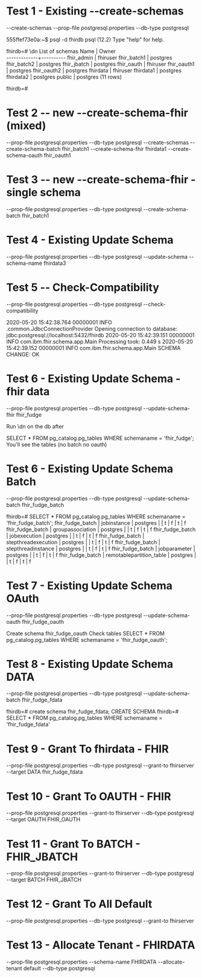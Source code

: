 # Test 1 - Existing --create-schemas
--create-schemas
--prop-file postgresql.properties
--db-type postgresql

555ffef73e0a:~$ psql -d fhirdb
psql (12.2)
Type "help" for help.

fhirdb=# \dn
    List of schemas
    Name     |  Owner   
-------------+----------
 fhir_admin  | fhiruser
 fhir_batch1 | postgres
 fhir_batch2 | postgres
 fhir_jbatch | postgres
 fhir_oauth  | fhiruser
 fhir_oauth1 | postgres
 fhir_oauth2 | postgres
 fhirdata    | fhiruser
 fhirdata1   | postgres
 fhirdata2   | postgres
 public      | postgres
(11 rows)

fhirdb=# 

# Test 2 -- new --create-schema-fhir (mixed)
--prop-file postgresql.properties
--db-type postgresql
--create-schemas
--create-schema-batch fhir_batch1
--create-schema-fhir fhirdata1
--create-schema-oauth fhir_oauth1

# Test 3 -- new --create-schema-fhir - single schema
--prop-file postgresql.properties
--db-type postgresql
--create-schema-batch fhir_batch1

# Test 4 - Existing Update Schema
--prop-file postgresql.properties
--db-type postgresql
--update-schema
--schema-name fhirdata3

# Test 5 -- Check-Compatibility
--prop-file postgresql.properties
--db-type postgresql
--check-compatibility

2020-05-20 15:42:38.764 00000001    INFO .common.JdbcConnectionProvider Opening connection to database: jdbc:postgresql://localhost:5432/fhirdb
2020-05-20 15:42:39.151 00000001    INFO   com.ibm.fhir.schema.app.Main Processing took:   0.449 s
2020-05-20 15:42:39.152 00000001    INFO   com.ibm.fhir.schema.app.Main SCHEMA CHANGE: OK

# Test 6 - Existing Update Schema - fhir data
--prop-file postgresql.properties
--db-type postgresql
--update-schema-fhir fhir_fudge

Run \dn on the db after

SELECT * FROM pg_catalog.pg_tables WHERE schemaname = 'fhir_fudge';
You'll see the tables (no batch no oauth)

# Test 6 - Existing Update Schema Batch
--prop-file postgresql.properties
--db-type postgresql
--update-schema-batch fhir_fudge_batch

fhirdb=# SELECT * FROM pg_catalog.pg_tables WHERE schemaname = 'fhir_fudge_batch';
 fhir_fudge_batch | jobinstance              | postgres   |            | t          | f        | t           | f
 fhir_fudge_batch | groupassociation         | postgres   |            | t          | f        | t           | f
 fhir_fudge_batch | jobexecution             | postgres   |            | t          | f        | t           | f
 fhir_fudge_batch | stepthreadexecution      | postgres   |            | t          | f        | t           | f
 fhir_fudge_batch | stepthreadinstance       | postgres   |            | t          | f        | t           | f
 fhir_fudge_batch | jobparameter             | postgres   |            | t          | f        | t           | f
 fhir_fudge_batch | remotablepartition_table | postgres   |            | t          | f        | t           | f

# Test 7 - Existing Update Schema OAuth
--prop-file postgresql.properties
--db-type postgresql
--update-schema-oauth fhir_fudge_oauth

Create schema fhir_fudge_oauth
Check tables SELECT * FROM pg_catalog.pg_tables WHERE schemaname = 'fhir_fudge_oauth';

# Test 8 - Existing Update Schema DATA
--prop-file postgresql.properties
--db-type postgresql
--update-schema-batch fhir_fudge_fdata

fhirdb=# create schema fhir_fudge_fdata;
CREATE SCHEMA
fhirdb=# SELECT * FROM pg_catalog.pg_tables WHERE schemaname = 'fhir_fudge_fdata'

# Test 9 - Grant To fhirdata - FHIR
--prop-file postgresql.properties
--db-type postgresql
--grant-to fhirserver
--target DATA fhir_fudge_fdata

# Test 10 - Grant To OAUTH - FHIR
--prop-file postgresql.properties
--grant-to fhirserver
--db-type postgresql
--target OAUTH FHIR_OAUTH

# Test 11 - Grant To BATCH - FHIR_JBATCH
--prop-file postgresql.properties
--grant-to fhirserver
--db-type postgresql
--target BATCH FHIR_JBATCH

# Test 12 - Grant To All Default
--prop-file postgresql.properties
--db-type postgresql
--grant-to fhirserver

# Test 13 - Allocate Tenant - FHIRDATA
--prop-file postgresql.properties
--schema-name FHIRDATA
--allocate-tenant default
--db-type postgresql